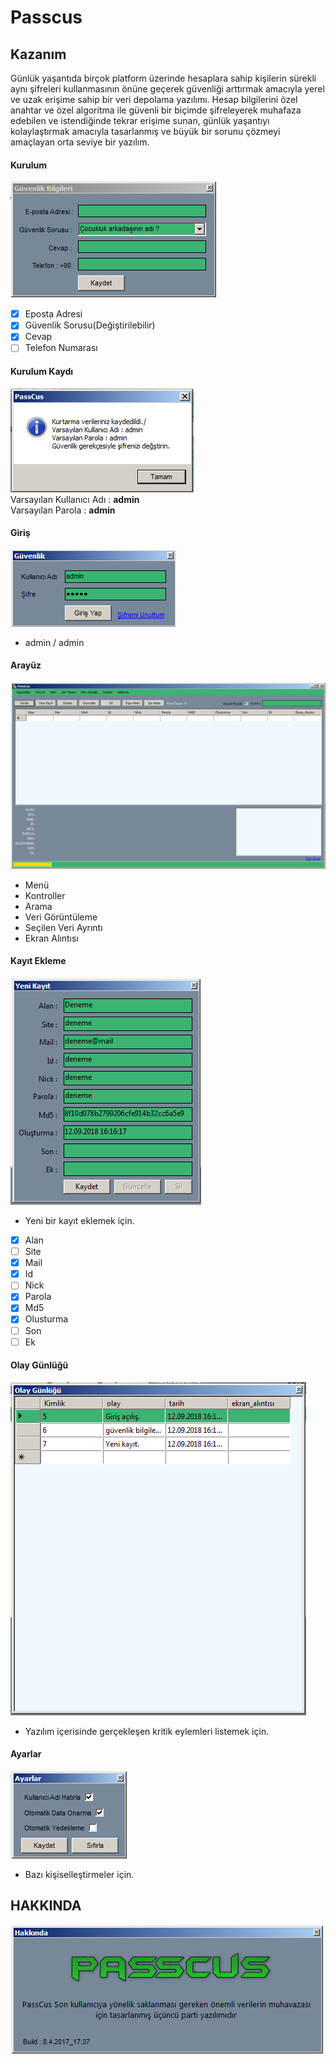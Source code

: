 # Passcus

## Kazanım
Günlük yaşantıda birçok platform üzerinde hesaplara sahip kişilerin sürekli aynı şifreleri kullanmasının önüne geçerek güvenliği arttırmak amacıyla yerel ve uzak erişime sahip bir veri depolama yazılımı.
Hesap bilgilerini özel anahtar ve özel algoritma ile güvenli bir biçimde şifreleyerek muhafaza edebilen ve istendiğinde tekrar erişime sunan, günlük yaşantıyı kolaylaştırmak amacıyla tasarlanmış ve büyük bir sorunu çözmeyi amaçlayan orta seviye bir yazılım.


#### Kurulum </br>
![Kurulum](https://github.com/serdaraltin/Passcus/blob/master/Passcus/bin/Debug/screenshot/1.png)</br>
- [x] Eposta Adresi
- [x] Güvenlik Sorusu(Değiştirilebilir)
- [x] Cevap
- [ ] Telefon Numarası

#### Kurulum Kaydı </br>
![Kurulum Kaydı](https://github.com/serdaraltin/Passcus/blob/master/Passcus/bin/Debug/screenshot/2.png)</br>
Varsayılan Kullanıcı Adı : **admin** </br>
Varsayılan Parola : **admin**

#### Giriş
![Giriş](https://github.com/serdaraltin/Passcus/blob/master/Passcus/bin/Debug/screenshot/3.png)</br>
- admin / admin

#### Arayüz
![Arayüz](https://github.com/serdaraltin/Passcus/blob/master/Passcus/bin/Debug/screenshot/4.png)</br>
- Menü
- Kontroller
- Arama
- Veri Görüntüleme
- Seçilen Veri Ayrıntı
- Ekran Alıntısı

#### Kayıt Ekleme
![Kayıt Ekleme](https://github.com/serdaraltin/Passcus/blob/master/Passcus/bin/Debug/screenshot/5.png)</br>
- Yeni bir kayıt eklemek için.
- [x] Alan
- [ ] Site
- [x] Mail
- [x] Id
- [ ] Nick
- [x] Parola
- [x] Md5
- [x] Olusturma
- [ ] Son
- [ ] Ek

#### Olay Günlüğü
![Olay Günlüğü](https://github.com/serdaraltin/Passcus/blob/master/Passcus/bin/Debug/screenshot/7.png)</br>
- Yazılım içerisinde gerçekleşen kritik eylemleri listemek için.

#### Ayarlar
![Ayarlar](https://github.com/serdaraltin/Passcus/blob/master/Passcus/bin/Debug/screenshot/8.png)</br>
- Bazı kişiselleştirmeler için.

## HAKKINDA
![HAKKINDA](https://github.com/serdaraltin/Passcus/blob/master/Passcus/bin/Debug/screenshot/9.png)</br>
